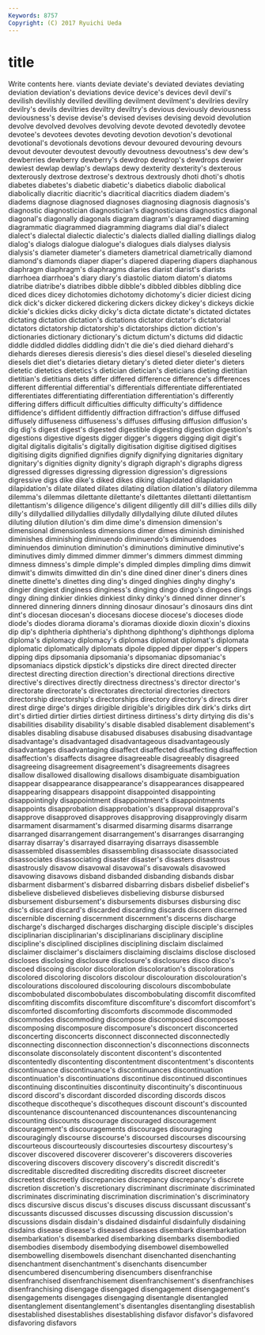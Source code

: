 ```yaml
---
Keywords: 8757 
Copyright: (C) 2017 Ryuichi Ueda
---
```


# title

Write contents here.
viants deviate deviate's deviated deviates deviating deviation deviation's deviations
device device's devices devil devil's devilish devilishly devilled devilling devilment
devilment's devilries devilry devilry's devils deviltries deviltry deviltry's devious deviously
deviousness deviousness's devise devise's devised devises devising devoid devolution devolve
devolved devolves devolving devote devoted devotedly devotee devotee's devotees devotes
devoting devotion devotion's devotional devotional's devotionals devotions devour devoured devouring
devours devout devouter devoutest devoutly devoutness devoutness's dew dew's dewberries
dewberry dewberry's dewdrop dewdrop's dewdrops dewier dewiest dewlap dewlap's dewlaps
dewy dexterity dexterity's dexterous dexterously dextrose dextrose's dextrous dextrously dhoti
dhoti's dhotis diabetes diabetes's diabetic diabetic's diabetics diabolic diabolical diabolically
diacritic diacritic's diacritical diacritics diadem diadem's diadems diagnose diagnosed diagnoses
diagnosing diagnosis diagnosis's diagnostic diagnostician diagnostician's diagnosticians diagnostics diagonal diagonal's
diagonally diagonals diagram diagram's diagramed diagraming diagrammatic diagrammed diagramming diagrams
dial dial's dialect dialect's dialectal dialectic dialectic's dialects dialled dialling
diallings dialog dialog's dialogs dialogue dialogue's dialogues dials dialyses dialysis
dialysis's diameter diameter's diameters diametrical diametrically diamond diamond's diamonds diaper
diaper's diapered diapering diapers diaphanous diaphragm diaphragm's diaphragms diaries diarist
diarist's diarists diarrhoea diarrhoea's diary diary's diastolic diatom diatom's diatoms
diatribe diatribe's diatribes dibble dibble's dibbled dibbles dibbling dice diced
dices dicey dichotomies dichotomy dichotomy's dicier diciest dicing dick dick's
dicker dickered dickering dickers dickey dickey's dickeys dickie dickie's dickies
dicks dicky dicky's dicta dictate dictate's dictated dictates dictating dictation
dictation's dictations dictator dictator's dictatorial dictators dictatorship dictatorship's dictatorships diction
diction's dictionaries dictionary dictionary's dictum dictum's dictums did didactic diddle
diddled diddles diddling didn't die die's died diehard diehard's diehards
diereses dieresis dieresis's dies diesel diesel's dieseled dieseling diesels diet
diet's dietaries dietary dietary's dieted dieter dieter's dieters dietetic dietetics
dietetics's dietician dietician's dieticians dieting dietitian dietitian's dietitians diets differ
differed difference difference's differences different differential differential's differentials differentiate differentiated
differentiates differentiating differentiation differentiation's differently differing differs difficult difficulties difficulty
difficulty's diffidence diffidence's diffident diffidently diffraction diffraction's diffuse diffused diffusely
diffuseness diffuseness's diffuses diffusing diffusion diffusion's dig dig's digest digest's
digested digestible digesting digestion digestion's digestions digestive digests digger digger's
diggers digging digit digit's digital digitalis digitalis's digitally digitisation digitise
digitised digitises digitising digits dignified dignifies dignify dignifying dignitaries dignitary
dignitary's dignities dignity dignity's digraph digraph's digraphs digress digressed digresses
digressing digression digression's digressions digressive digs dike dike's diked dikes
diking dilapidated dilapidation dilapidation's dilate dilated dilates dilating dilation dilation's
dilatory dilemma dilemma's dilemmas dilettante dilettante's dilettantes dilettanti dilettantism dilettantism's
diligence diligence's diligent diligently dill dill's dillies dills dilly dilly's
dillydallied dillydallies dillydally dillydallying dilute diluted dilutes diluting dilution dilution's
dim dime dime's dimension dimension's dimensional dimensionless dimensions dimer dimes
diminish diminished diminishes diminishing diminuendo diminuendo's diminuendoes diminuendos diminution diminution's
diminutions diminutive diminutive's diminutives dimly dimmed dimmer dimmer's dimmers dimmest
dimming dimness dimness's dimple dimple's dimpled dimples dimpling dims dimwit
dimwit's dimwits dimwitted din din's dine dined diner diner's diners
dines dinette dinette's dinettes ding ding's dinged dinghies dinghy dinghy's
dingier dingiest dinginess dinginess's dinging dingo dingo's dingoes dings dingy
dining dinkier dinkies dinkiest dinky dinky's dinned dinner dinner's dinnered
dinnering dinners dinning dinosaur dinosaur's dinosaurs dins dint dint's diocesan
diocesan's diocesans diocese diocese's dioceses diode diode's diodes diorama diorama's
dioramas dioxide dioxin dioxin's dioxins dip dip's diphtheria diphtheria's diphthong
diphthong's diphthongs diploma diploma's diplomacy diplomacy's diplomas diplomat diplomat's diplomata
diplomatic diplomatically diplomats dipole dipped dipper dipper's dippers dipping dips
dipsomania dipsomania's dipsomaniac dipsomaniac's dipsomaniacs dipstick dipstick's dipsticks dire direct
directed directer directest directing direction direction's directional directions directive directive's
directives directly directness directness's director director's directorate directorate's directorates directorial
directories directors directorship directorship's directorships directory directory's directs direr direst
dirge dirge's dirges dirigible dirigible's dirigibles dirk dirk's dirks dirt
dirt's dirtied dirtier dirties dirtiest dirtiness dirtiness's dirty dirtying dis
dis's disabilities disability disability's disable disabled disablement disablement's disables disabling
disabuse disabused disabuses disabusing disadvantage disadvantage's disadvantaged disadvantageous disadvantageously disadvantages
disadvantaging disaffect disaffected disaffecting disaffection disaffection's disaffects disagree disagreeable disagreeably
disagreed disagreeing disagreement disagreement's disagreements disagrees disallow disallowed disallowing disallows
disambiguate disambiguation disappear disappearance disappearance's disappearances disappeared disappearing disappears disappoint
disappointed disappointing disappointingly disappointment disappointment's disappointments disappoints disapprobation disapprobation's disapproval
disapproval's disapprove disapproved disapproves disapproving disapprovingly disarm disarmament disarmament's disarmed
disarming disarms disarrange disarranged disarrangement disarrangement's disarranges disarranging disarray disarray's
disarrayed disarraying disarrays disassemble disassembled disassembles disassembling disassociate disassociated disassociates
disassociating disaster disaster's disasters disastrous disastrously disavow disavowal disavowal's disavowals
disavowed disavowing disavows disband disbanded disbanding disbands disbar disbarment disbarment's
disbarred disbarring disbars disbelief disbelief's disbelieve disbelieved disbelieves disbelieving disburse
disbursed disbursement disbursement's disbursements disburses disbursing disc disc's discard discard's
discarded discarding discards discern discerned discernible discerning discernment discernment's discerns
discharge discharge's discharged discharges discharging disciple disciple's disciples disciplinarian disciplinarian's
disciplinarians disciplinary discipline discipline's disciplined disciplines disciplining disclaim disclaimed disclaimer
disclaimer's disclaimers disclaiming disclaims disclose disclosed discloses disclosing disclosure disclosure's
disclosures disco disco's discoed discoing discolor discoloration discoloration's discolorations discolored
discoloring discolors discolour discolouration discolouration's discolourations discoloured discolouring discolours discombobulate
discombobulated discombobulates discombobulating discomfit discomfited discomfiting discomfits discomfiture discomfiture's discomfort
discomfort's discomforted discomforting discomforts discommode discommoded discommodes discommoding discompose discomposed
discomposes discomposing discomposure discomposure's disconcert disconcerted disconcerting disconcerts disconnect disconnected
disconnectedly disconnecting disconnection disconnection's disconnections disconnects disconsolate disconsolately discontent discontent's
discontented discontentedly discontenting discontentment discontentment's discontents discontinuance discontinuance's discontinuances discontinuation
discontinuation's discontinuations discontinue discontinued discontinues discontinuing discontinuities discontinuity discontinuity's discontinuous
discord discord's discordant discorded discording discords discos discotheque discotheque's discotheques
discount discount's discounted discountenance discountenanced discountenances discountenancing discounting discounts discourage
discouraged discouragement discouragement's discouragements discourages discouraging discouragingly discourse discourse's discoursed
discourses discoursing discourteous discourteously discourtesies discourtesy discourtesy's discover discovered discoverer
discoverer's discoverers discoveries discovering discovers discovery discovery's discredit discredit's discreditable
discredited discrediting discredits discreet discreeter discreetest discreetly discrepancies discrepancy discrepancy's
discrete discretion discretion's discretionary discriminant discriminate discriminated discriminates discriminating discrimination
discrimination's discriminatory discs discursive discus discus's discuses discuss discussant discussant's
discussants discussed discusses discussing discussion discussion's discussions disdain disdain's disdained
disdainful disdainfully disdaining disdains disease disease's diseased diseases disembark disembarkation
disembarkation's disembarked disembarking disembarks disembodied disembodies disembody disembodying disembowel disembowelled
disembowelling disembowels disenchant disenchanted disenchanting disenchantment disenchantment's disenchants disencumber disencumbered
disencumbering disencumbers disenfranchise disenfranchised disenfranchisement disenfranchisement's disenfranchises disenfranchising disengage disengaged
disengagement disengagement's disengagements disengages disengaging disentangle disentangled disentanglement disentanglement's disentangles
disentangling disestablish disestablished disestablishes disestablishing disfavor disfavor's disfavored disfavoring disfavors
